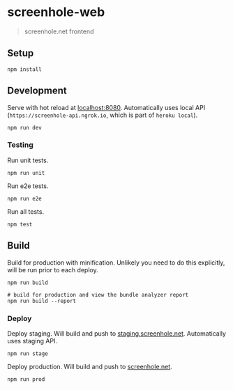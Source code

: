 # screenhole-web

> screenhole.net frontend

## Setup

```
npm install
```

## Development

Serve with hot reload at [localhost:8080](http://localhost:8000). Automatically uses local API (`https://screenhole-api.ngrok.io`, which is part of `heroku local`).

```
npm run dev
```

### Testing

Run unit tests.

```
npm run unit
```

Run e2e tests.

```
npm run e2e
```

Run all tests.

```
npm test
```

## Build

Build for production with minification. Unlikely you need to do this explicitly, will be run prior to each deploy.

```
npm run build

# build for production and view the bundle analyzer report
npm run build --report
```

### Deploy

Deploy staging. Will build and push to [staging.screenhole.net](https://staging.screenhole.net). Automatically uses staging API.

```
npm run stage
```

Deploy production. Will build and push to [screenhole.net](https://screenhole.net).

```
npm run prod
```
